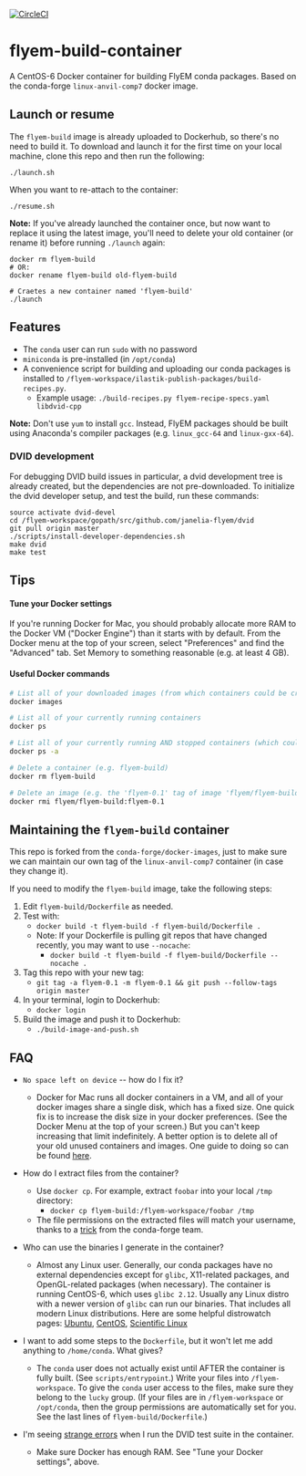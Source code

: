 [![CircleCI](https://circleci.com/gh/janelia-flyem/flyem-build-container/tree/master.svg?style=shield)](https://circleci.com/gh/janelia-flyem/flyem-build-container/tree/master)

# flyem-build-container

A CentOS-6 Docker container for building FlyEM conda packages.
Based on the conda-forge `linux-anvil-comp7` docker image.


## Launch or resume

The `flyem-build` image is already uploaded to Dockerhub, so there's no need to build it.
To download and launch it for the first time on your local machine, clone this repo and
then run the following:

```
./launch.sh
``` 

When you want to re-attach to the container:

```
./resume.sh
```


**Note:**
If you've already launched the container once, but now want to
replace it using the latest image, you'll need to delete your old
container (or rename it) before running `./launch` again:

```
docker rm flyem-build
# OR:
docker rename flyem-build old-flyem-build

# Craetes a new container named 'flyem-build'
./launch
```

## Features

- The `conda` user can run `sudo` with no password
- `miniconda` is pre-installed (in `/opt/conda`)
- A convenience script for building and uploading our conda packages is installed to `/flyem-workspace/ilastik-publish-packages/build-recipes.py`.
   - Example usage: `./build-recipes.py flyem-recipe-specs.yaml libdvid-cpp`

**Note:** Don't use `yum` to install `gcc`.  Instead, FlyEM packages should be built
using Anaconda's compiler packages (e.g. `linux_gcc-64` and `linux-gxx-64`).


### DVID development

For debugging DVID build issues in particular, a dvid development
tree is already created, but the dependencies are not pre-downloaded.
To initialize the dvid developer setup, and test the build, run these commands:

```
source activate dvid-devel
cd /flyem-workspace/gopath/src/github.com/janelia-flyem/dvid
git pull origin master
./scripts/install-developer-dependencies.sh
make dvid
make test
```

## Tips

#### Tune your Docker settings

If you're running Docker for Mac, you should probably allocate more RAM to the
Docker VM ("Docker Engine") than it starts with by default.
From the Docker menu at the top of your screen, select "Preferences" and find the "Advanced" tab.
Set Memory to something reasonable (e.g. at least 4 GB).

#### Useful Docker commands

```bash
# List all of your downloaded images (from which containers could be created)
docker images

# List all of your currently running containers
docker ps

# List all of your currently running AND stopped containers (which could be resumed via 'docker start')
docker ps -a

# Delete a container (e.g. flyem-build)
docker rm flyem-build

# Delete an image (e.g. the 'flyem-0.1' tag of image 'flyem/flyem-build')
docker rmi flyem/flyem-build:flyem-0.1
```

## Maintaining the `flyem-build` container

This repo is forked from the `conda-forge/docker-images`, just to make sure we
can maintain our own tag of the `linux-anvil-comp7` container (in case they change it).

If you need to modify the `flyem-build` image, take the following steps:

1. Edit `flyem-build/Dockerfile` as needed.
2. Test with:
   - `docker build -t flyem-build -f flyem-build/Dockerfile .`
   - Note: If your Dockerfile is pulling git repos that have changed recently, you may want to use `--nocache`:
      - `docker build -t flyem-build -f flyem-build/Dockerfile --nocache .`
3. Tag this repo with your new tag:
   - `git tag -a flyem-0.1 -m flyem-0.1 && git push --follow-tags origin master`
4. In your terminal, login to Dockerhub:
   - `docker login`
5. Build the image and push it to Dockerhub:
   -  `./build-image-and-push.sh`


## FAQ

- `No space left on device` -- how do I fix it?
   - Docker for Mac runs all docker containers in a VM, and all of your docker images share a single disk, which has a fixed size.
     One quick fix is to increase the disk size in your docker preferences.  (See the Docker Menu at the top of your screen.)
     But you can't keep increasing that limit indefinitely.  A better option is to delete all of your old unused containers and images.
     One guide to doing so can be found [here](http://jimhoskins.com/2013/07/27/remove-untagged-docker-images.html).

- How do I extract files from the container?
   - Use `docker cp`.  For example, extract `foobar` into your local `/tmp` directory:
      - `docker cp flyem-build:/flyem-workspace/foobar /tmp`
   - The file permissions on the extracted files will match your username, thanks to a [trick][] from the conda-forge team.

- Who can use the binaries I generate in the container?
   - Almost any Linux user. Generally, our conda packages have no external dependencies except
     for `glibc`, X11-related packages, and OpenGL-related packages (when necessary).
     The container is running CentOS-6, which uses `glibc 2.12`.
     Usually any Linux distro with a newer version of `glibc` can run our binaries.
     That includes all modern Linux distributions.
     Here are some helpful distrowatch pages: [Ubuntu][], [CentOS][], [Scientific Linux][]

- I want to add some steps to the `Dockerfile`, but it won't let me add anything to `/home/conda`.  What gives?
   - The `conda` user does not actually exist until AFTER the container is fully built.  (See `scripts/entrypoint`.)
     Write your files into `/flyem-workspace`.  To give the `conda` user access to the files, make sure they belong
     to the `lucky` group.  (If your files are in `/flyem-workspace` or `/opt/conda`, then the group permissions are
     automatically set for you.  See the last lines of `flyem-build/Dockerfile`.)

- I'm seeing [strange errors][] when I run the DVID test suite in the container.
   - Make sure Docker has enough RAM.  See "Tune your Docker settings", above.

[trick]: https://github.com/janelia-flyem/flyem-build-container/blob/master/scripts/entrypoint#L3-L5
[CentOS]: https://distrowatch.com/table.php?distribution=centos
[Ubuntu]: https://distrowatch.com/table.php?distribution=ubuntu
[Scientific Linux]: https://distrowatch.com/table.php?distribution=scientific
[strange errors]: https://github.com/janelia-flyem/dvid/issues/299